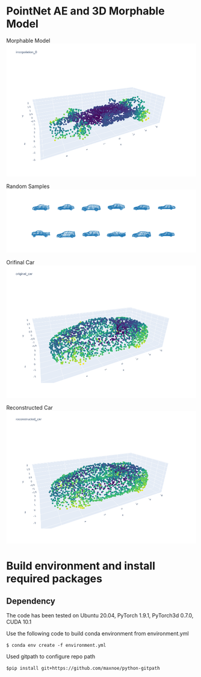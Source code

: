 # PointNet AE and 3D Morphable Model

Morphable Model
![](images/interpolation_car.gif)

Random Samples
![](images/random_sample.png)

Orifinal Car
![](images/original_car.png)

Reconstructed Car
![](images/reconstructed_car.png)

# Build environment and install required packages
## Dependency
The code has been tested on Ubuntu 20.04, PyTorch 1.9.1, PyTorch3d 0.7.0, CUDA 10.1

Use the following code to build conda environment from environment.yml
```
$ conda env create -f environment.yml
```

Used gitpath to configure repo path
```
$pip install git+https://github.com/maxnoe/python-gitpath
```